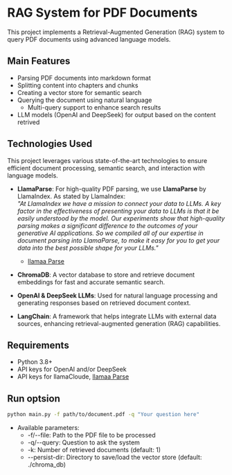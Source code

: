 # RAG System for PDF Documents

This project implements a Retrieval-Augmented Generation (RAG) system to query PDF documents using advanced language models.

## Main Features

- Parsing PDF documents into markdown format  
- Splitting content into chapters and chunks  
- Creating a vector store for semantic search  
- Querying the document using natural language
    - Multi-query support to enhance search results  
- LLM models (OpenAI and DeepSeek) for output based on the content retrived

## Technologies Used

This project leverages various state-of-the-art technologies to ensure efficient document processing, semantic search, and interaction with language models.

- **LlamaParse**: For high-quality PDF parsing, we use **LlamaParse** by LlamaIndex. As stated by LlamaIndex:  
  *"At LlamaIndex we have a mission to connect your data to LLMs. A key factor in the effectiveness of presenting your data to LLMs is that it be easily understood by the model. Our experiments show that high-quality parsing makes a significant difference to the outcomes of your generative AI applications. So we compiled all of our expertise in document parsing into LlamaParse, to make it easy for you to get your data into the best possible shape for your LLMs."*  
  - [llamaa Parse](https://docs.cloud.llamaindex.ai/llamaparse/getting_started)

- **ChromaDB**: A vector database to store and retrieve document embeddings for fast and accurate semantic search.  
- **OpenAI & DeepSeek LLMs**: Used for natural language processing and generating responses based on retrieved document context.  
- **LangChain**: A framework that helps integrate LLMs with external data sources, enhancing retrieval-augmented generation (RAG) capabilities.  

## Requirements
- Python 3.8+  
- API keys for OpenAI and/or DeepSeek  
- API keys for llamaCloude, [llamaa Parse](https://docs.cloud.llamaindex.ai/llamaparse/getting_started)
 
## Run optsion
```bash
python main.py -f path/to/document.pdf -q "Your question here"
```
- Available parameters:
    -  -f/--file: Path to the PDF file to be processed
    -  -q/--query: Question to ask the system
    -  -k: Number of retrieved documents (default: 1)
    -  --persist-dir: Directory to save/load the vector store (default: ./chroma_db)
